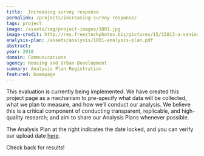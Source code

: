 ```yaml
---
title:  Increasing survey response
permalink: /projects/increasing-survey-response/
tags: project  
image: /assets/img/project-images/1801.jpg  
image-credit: http://res.freestockphotos.biz/pictures/15/15813-a-senior-woman-receiving-a-vaccination-shot-from-her-doctor-pv.jpg
analysis-plan: /assets/analysis/1801-analysis-plan.pdf
abstract: 
year: 2018  
domain: Communications
agency: Housing and Urban Development
summary: Analysis Plan Registration
featured: homepage
---
```

This evaluation is currently being implemented. We have created this project page as a mechanism to pre-specify what data will be collected, what we plan to measure, and how we’ll conduct our analysis. We believe this is a critical component of conducting transparent, replicable, and high-quality research; and aim to share our Analysis Plans whenever possible.

The Analysis Plan at the right indicates the date locked, and you can verify our upload date <a href="https://github.com/gsa-oes/office-of-evaluation-sciences/tree/master/assets/analysis">here</a>. 

Check back for results!
